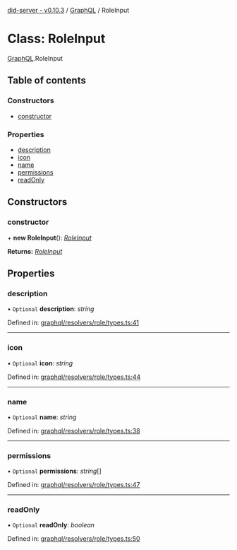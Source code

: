 [did-server - v0.10.3](../README.md) / [GraphQL](../modules/graphql.md) / RoleInput

# Class: RoleInput

[GraphQL](../modules/graphql.md).RoleInput

## Table of contents

### Constructors

- [constructor](graphql.roleinput.md#constructor)

### Properties

- [description](graphql.roleinput.md#description)
- [icon](graphql.roleinput.md#icon)
- [name](graphql.roleinput.md#name)
- [permissions](graphql.roleinput.md#permissions)
- [readOnly](graphql.roleinput.md#readonly)

## Constructors

### constructor

\+ **new RoleInput**(): [*RoleInput*](graphql.roleinput.md)

**Returns:** [*RoleInput*](graphql.roleinput.md)

## Properties

### description

• `Optional` **description**: *string*

Defined in: [graphql/resolvers/role/types.ts:41](https://github.com/Puzzlepart/did/blob/dev/server/graphql/resolvers/role/types.ts#L41)

___

### icon

• `Optional` **icon**: *string*

Defined in: [graphql/resolvers/role/types.ts:44](https://github.com/Puzzlepart/did/blob/dev/server/graphql/resolvers/role/types.ts#L44)

___

### name

• `Optional` **name**: *string*

Defined in: [graphql/resolvers/role/types.ts:38](https://github.com/Puzzlepart/did/blob/dev/server/graphql/resolvers/role/types.ts#L38)

___

### permissions

• `Optional` **permissions**: *string*[]

Defined in: [graphql/resolvers/role/types.ts:47](https://github.com/Puzzlepart/did/blob/dev/server/graphql/resolvers/role/types.ts#L47)

___

### readOnly

• `Optional` **readOnly**: *boolean*

Defined in: [graphql/resolvers/role/types.ts:50](https://github.com/Puzzlepart/did/blob/dev/server/graphql/resolvers/role/types.ts#L50)
